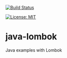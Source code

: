 [![Build Status](https://travis-ci.com/claudioaltamura/java-lombok.svg?branch=master)](https://travis-ci.com/claudioaltamura/java-lombok)

[![License: MIT](https://img.shields.io/badge/License-MIT-yellow.svg)](https://opensource.org/licenses/MIT)

# java-lombok
Java examples with Lombok
